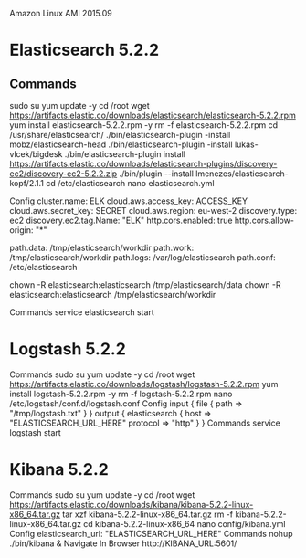 Amazon Linux AMI 2015.09

Elasticsearch 5.2.2
===================

Commands
--------
sudo su
yum update -y
cd /root
wget https://artifacts.elastic.co/downloads/elasticsearch/elasticsearch-5.2.2.rpm
yum install elasticsearch-5.2.2.rpm -y
rm -f elasticsearch-5.2.2.rpm
cd /usr/share/elasticsearch/
./bin/elasticsearch-plugin -install mobz/elasticsearch-head
./bin/elasticsearch-plugin -install lukas-vlcek/bigdesk
./bin/elasticsearch-plugin install https://artifacts.elastic.co/downloads/elasticsearch-plugins/discovery-ec2/discovery-ec2-5.2.2.zip
./bin/plugin --install lmenezes/elasticsearch-kopf/2.1.1
cd /etc/elasticsearch
nano elasticsearch.yml

Config
cluster.name: ELK
cloud.aws.access_key: ACCESS_KEY
cloud.aws.secret_key: SECRET
cloud.aws.region: eu-west-2
discovery.type: ec2
discovery.ec2.tag.Name: "ELK"
http.cors.enabled: true
http.cors.allow-origin: "*"

path.data: /tmp/elasticsearch/workdir 
path.work: /tmp/elasticsearch/workdir
path.logs: /var/log/elasticsearch 
path.conf: /etc/elasticsearch 

chown -R elasticsearch:elasticsearch /tmp/elasticsearch/data
chown -R elasticsearch:elasticsearch /tmp/elasticsearch/workdir

Commands
service elasticsearch start

Logstash 5.2.2
===============
Commands
sudo su
yum update -y
cd /root
wget https://artifacts.elastic.co/downloads/logstash/logstash-5.2.2.rpm
yum install logstash-5.2.2.rpm -y
rm -f logstash-5.2.2.rpm
nano /etc/logstash/conf.d/logstash.conf
Config
input { file { path => "/tmp/logstash.txt" } } output { elasticsearch { host => "ELASTICSEARCH_URL_HERE" protocol => "http" } }
Commands
service logstash start

Kibana 5.2.2
============
Commands
sudo su
yum update -y
cd /root
wget https://artifacts.elastic.co/downloads/kibana/kibana-5.2.2-linux-x86_64.tar.gz
tar xzf kibana-5.2.2-linux-x86_64.tar.gz
rm -f kibana-5.2.2-linux-x86_64.tar.gz
cd kibana-5.2.2-linux-x86_64
nano config/kibana.yml
Config
elasticsearch_url: "ELASTICSEARCH_URL_HERE"
Commands
nohup ./bin/kibana &
Navigate In Browser
http://KIBANA_URL:5601/
